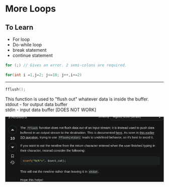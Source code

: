 # More Loops

## To Learn

- For loop
- Do-while loop
- break statement
- continue statement

```C
for (;) // Gives an error. 2 semi-colons are required.
```

```C
for(int i =1,j=2; j<=10; j++,i+=2)
```

---

```C
fflush();
```

This function is used to "flush out" whatever data is inside the buffer.<br/>
stdout - for output data buffer<br/>
stdin - input data buffer [DOES NOT WORK]

![Alt text](./images/image3.png)
